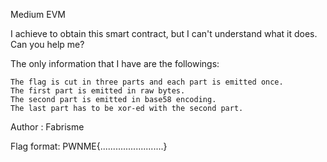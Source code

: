 Medium EVM

I achieve to obtain this smart contract, but I can't understand what it does. Can you help me?

The only information that I have are the followings:

    The flag is cut in three parts and each part is emitted once.
    The first part is emitted in raw bytes.
    The second part is emitted in base58 encoding.
    The last part has to be xor-ed with the second part.

Author : Fabrisme

Flag format: PWNME{.........................}
